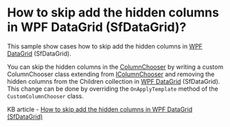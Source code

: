 # How to skip add the hidden columns in WPF DataGrid (SfDataGrid)?

This sample show cases how to skip add the hidden columns in [WPF DataGrid](https://www.syncfusion.com/wpf-controls/datagrid) (SfDataGrid).

You can skip the hidden columns in the [ColumnChooser](https://help.syncfusion.com/cr/wpf/Syncfusion.UI.Xaml.Grid.ColumnChooser.html) by writing a custom ColumnChooser class extending from [IColumnChooser](https://help.syncfusion.com/cr/wpf/Syncfusion.UI.Xaml.Grid.IColumnChooser.html) and removing the hidden columns from the Children collection in [WPF DataGrid](https://www.syncfusion.com/wpf-controls/datagrid) (SfDataGrid). This change can be done by overriding the `OnApplyTemplate` method of the `CustomColumnChooser` class.

KB article - [How to skip add the hidden columns in WPF DataGrid (SfDataGrid)](https://www.syncfusion.com/kb/7839/how-to-skip-add-the-hidden-columns-in-wpf-datagrid-sfdatagrid)
